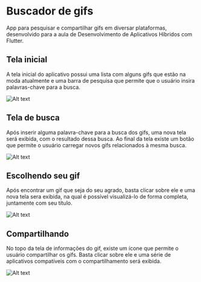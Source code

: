 # Buscador de gifs

App para pesquisar e compartilhar gifs em diversar plataformas, desenvolvido para a aula de Desenvolvimento de Aplicativos Híbridos com Flutter.

## Tela inicial

A tela inicial do aplicativo possui uma lista com alguns gifs que estão na moda atualmente e uma barra de pesquisa que permite que o usuário insira palavras-chave para a busca.

![Alt text](screenshots/1.jpg?raw=true)

## Tela de busca

Após inserir alguma palavra-chave para a busca dos gifs, uma nova tela será exibida, com o resultado dessa busca. Ao final da tela existe um botão que permite o usuário carregar novos gifs relacionados à mesma busca.

![Alt text](screenshots/2.jpg?raw=true)

## Escolhendo seu gif

Após encontrar um gif que seja do seu agrado, basta clicar sobre ele e uma nova tela sera exibida, na qual é possível visualizá-lo de forma completa, juntamente com seu título.

![Alt text](screenshots/3.jpg?raw=true)

## Compartilhando

No topo da tela de informações do gif, existe um ícone que permite o usuário compartilhar os gifs. Basta clicar sobre ele e uma série de aplicativos compatíveis com o compartilhamento será exibida.

![Alt text](screenshots/4.jpg?raw=true)